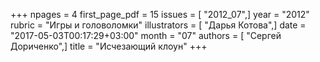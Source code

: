 +++
npages = 4
first_page_pdf = 15
issues = [ "2012_07",]
year = "2012"
rubric = "Игры и головоломки"
illustrators = [ "Дарья Котова",]
date = "2017-05-03T00:17:29+03:00"
month = "07"
authors = [ "Сергей Дориченко",]
title = "Исчезающий клоун"
+++
